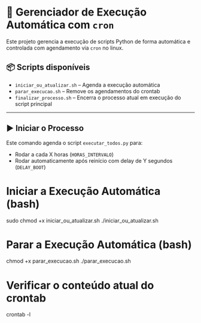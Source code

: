 # 🧩 Gerenciador de Execução Automática com `cron`

Este projeto gerencia a execução de scripts Python de forma automática e controlada com agendamento via `cron` no linux.

## 📦 Scripts disponíveis

- `iniciar_ou_atualizar.sh` – Agenda a execução automática
- `parar_execucao.sh` – Remove os agendamentos do crontab
- `finalizar_processo.sh` – Encerra o processo atual em execução do script principal

---

## ▶️ Iniciar o Processo

Este comando agenda o script `executar_todos.py` para:

- Rodar a cada X horas (`HORAS_INTERVALO`)
- Rodar automaticamente após reinício com delay de Y segundos (`DELAY_BOOT`)

# Iniciar a Execução Automática (bash)

sudo chmod +x iniciar_ou_atualizar.sh
./iniciar_ou_atualizar.sh

# Parar a Execução Automática (bash)

chmod +x parar_execucao.sh
./parar_execucao.sh

# Verificar o conteúdo atual do crontab

crontab -l